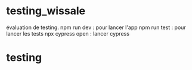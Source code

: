 ﻿# testing_wissale
 évaluation de testing.
 npm run dev : pour lancer l'app
 npm run test : pour lancer les tests
 npx cypress open : lancer cypress
# testing
